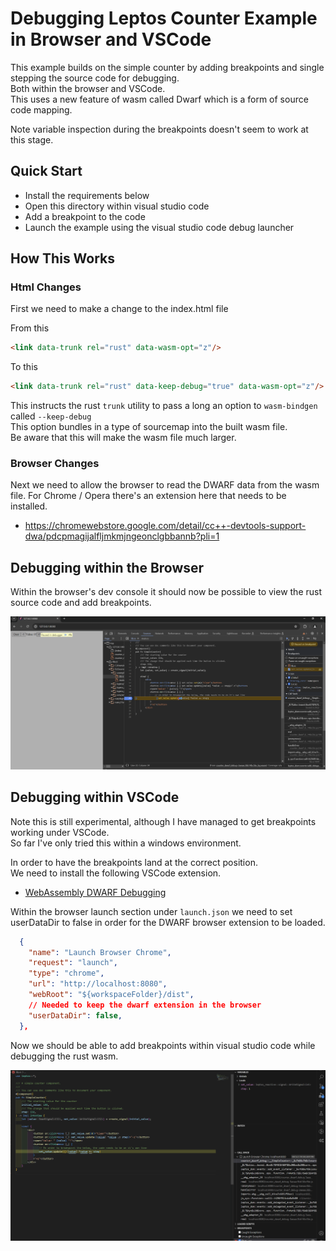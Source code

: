 # Debugging Leptos Counter Example in Browser and VSCode

This example builds on the simple counter by adding breakpoints and single stepping the source code for debugging.  
Both within the browser and VSCode.  
This uses a new feature of wasm called Dwarf which is a form of source code mapping.

Note variable inspection during the breakpoints doesn't seem to work at this stage.

## Quick Start

  * Install the requirements below
  * Open this directory within visual studio code
  * Add a breakpoint to the code
  * Launch the example using the visual studio code debug launcher

## How This Works

### Html Changes

First we need to make a change to the index.html file

From this
```html
<link data-trunk rel="rust" data-wasm-opt="z"/>
```

To this
```html
<link data-trunk rel="rust" data-keep-debug="true" data-wasm-opt="z"/>
```

This instructs the rust `trunk` utility to pass a long an option to `wasm-bindgen` called `--keep-debug`  
This option bundles in a type of sourcemap into the built wasm file.  
Be aware that this will make the wasm file much larger.

### Browser Changes

Next we need to allow the browser to read the DWARF data from the wasm file.
For Chrome / Opera there's an extension here that needs to be installed.

  * https://chromewebstore.google.com/detail/cc++-devtools-support-dwa/pdcpmagijalfljmkmjngeonclgbbannb?pli=1

## Debugging within the Browser

Within the browser's dev console it should now be possible to view the rust source code and add breakpoints.

![Chrome Debug Image](./img/breakpoint1.png)

## Debugging within VSCode

Note this is still experimental, although I have managed to get breakpoints working under VSCode.  
So far I've only tried this within a windows environment.

In order to have the breakpoints land at the correct position.  
We need to install the following VSCode extension.

  * [WebAssembly DWARF Debugging](https://marketplace.visualstudio.com/items?itemName=ms-vscode.wasm-dwarf-debugging)

Within the browser launch section under `launch.json` we need to set userDataDir to false in order for the DWARF browser extension to be loaded.
```json
  {
    "name": "Launch Browser Chrome",
    "request": "launch",
    "type": "chrome",
    "url": "http://localhost:8080",
    "webRoot": "${workspaceFolder}/dist",
    // Needed to keep the dwarf extension in the browser
    "userDataDir": false,
  },
```

Now we should be able to add breakpoints within visual studio code while debugging the rust wasm.

![Chrome Debug Image](./img/breakpoint2.png)

